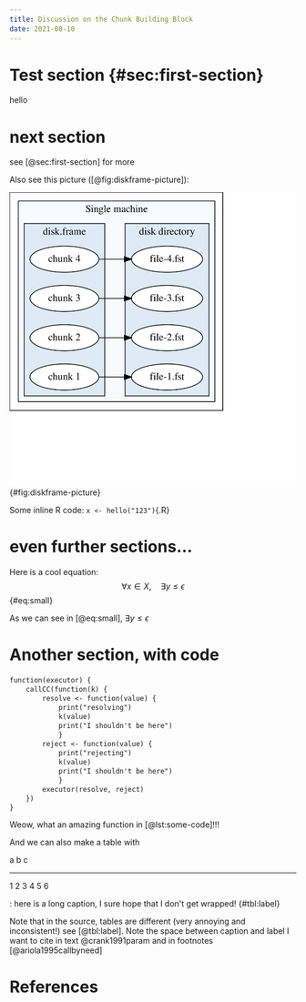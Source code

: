 ```yaml
---
title: Discussion on the Chunk Building Block
date: 2021-08-10
---
```


# Test section {#sec:first-section}

hello

# next section

see [@sec:first-section] for more

Also see this picture ([@fig:diskframe-picture]):

![Here is the caption for the picture](diskframe.svg){#fig:diskframe-picture}

Some inline R code: `x <- hello("123")`{.R}

# even further sections...

Here is a cool equation:
$$
\forall x \in X, \quad \exists y \leq \epsilon
$$ {#eq:small}

As we can see in [@eq:small], $\exists y \leq \epsilon$

# Another section, with code

```{#lst:some-code .R caption="Here is my caption, here is my spout"}
function(executor) {
    callCC(function(k) {
        resolve <- function(value) {
            print("resolving")
            k(value)
            print("I shouldn't be here")
            }
        reject <- function(value) {
            print("rejecting")
            k(value)
            print("I shouldn't be here")
            }
        executor(resolve, reject)
    })
}
```

Weow, what an amazing function in [@lst:some-code]!!!

And we can also make a table with

a   b   c
--- --- ---
1   2   3
4   5   6

: here is a long caption, I sure hope that I don't get wrapped! {#tbl:label}

Note that in the source, tables are different (very annoying and inconsistent!) see [@tbl:label].
Note the space between caption and label
I want to cite in text @crank1991param and in footnotes [@ariola1995callbyneed]

# References
